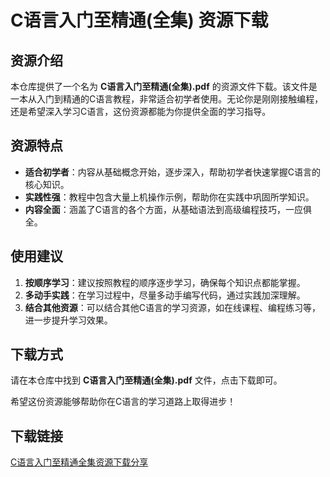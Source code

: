 # C语言入门至精通(全集) 资源下载

## 资源介绍

本仓库提供了一个名为 **C语言入门至精通(全集).pdf** 的资源文件下载。该文件是一本从入门到精通的C语言教程，非常适合初学者使用。无论你是刚刚接触编程，还是希望深入学习C语言，这份资源都能为你提供全面的学习指导。

## 资源特点

- **适合初学者**：内容从基础概念开始，逐步深入，帮助初学者快速掌握C语言的核心知识。
- **实践性强**：教程中包含大量上机操作示例，帮助你在实践中巩固所学知识。
- **内容全面**：涵盖了C语言的各个方面，从基础语法到高级编程技巧，一应俱全。

## 使用建议

1. **按顺序学习**：建议按照教程的顺序逐步学习，确保每个知识点都能掌握。
2. **多动手实践**：在学习过程中，尽量多动手编写代码，通过实践加深理解。
3. **结合其他资源**：可以结合其他C语言的学习资源，如在线课程、编程练习等，进一步提升学习效果。

## 下载方式

请在本仓库中找到 **C语言入门至精通(全集).pdf** 文件，点击下载即可。

希望这份资源能够帮助你在C语言的学习道路上取得进步！

## 下载链接

[C语言入门至精通全集资源下载分享](https://pan.quark.cn/s/b74186907a71)